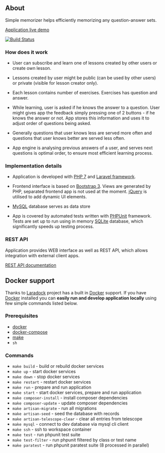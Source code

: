 ## About

Simple memorizer helps efficiently memorizing any question-answer sets.

[Application live demo](https://simple-memorizer.online)

[![Build Status](https://travis-ci.com/rtrzebinski/simple-memorizer-3.svg?branch=master)](https://travis-ci.com/rtrzebinski/simple-memorizer-3)

### How does it work

- User can subscribe and learn one of lessons created by other users or create own lesson.

- Lessons created by user might be public (can be used by other users) or private (visible for lesson creator only).

- Each lesson contains number of exercises. Exercises has question and answer.

- While learning, user is asked if he knows the answer to a question. User might gives app the feedback simply pressing one of 2 buttons - if he knows the answer or not. App stores this information and uses it to adjust order of questions being asked.

- Generally questions that user knows less are served more often and questions that user knows better are served less often.

- App engine is analysing previous answers of a user, and serves next questions is optimal order, to ensure most efficient learning process.

### Implementation details

- Application is developed with [PHP 7](http://php.net) and [Laravel framework](https://laravel.com).

- Frontend interface is based on [Bootstrap 3](http://getbootstrap.com). Views are generated by PHP, separated frontend app is not used at the moment. [jQuery](https://jquery.com) is utilised to add dynamic UI elements.

- [MySQL](https://mysql.com) database serves as data store

- App is covered by automated tests written with [PHPUnit](https://phpunit.de) framework. Tests are set up to run using in memory [SQLite](sqlite) database, which significantly speeds up testing process.

### REST API

Application provides WEB interface as well as REST API, which allows integration with external client apps.

[REST API documentation](https://github.com/rtrzebinski/simple-memorizer-3/wiki/REST-API)

## Docker support

Thanks to [Laradock](https://laradock.io) project has a built in [Docker](https://www.docker.com) support. If you have [Docker](https://www.docker.com) installed you can **easily run and develop application locally** using few simple commands listed below.

### Prerequisites

- [docker](https://www.docker.com/)
- [docker-compose](https://docs.docker.com/compose/)
- [make](https://www.gnu.org/software/make/)
- `sh`

### Commands

- `make build` - build or rebuild docker services
- `make up` - start docker services
- `make down` - stop docker services
- `make restart` - restart docker services
- `make run` - prepare and run application
- `make start` - start docker services, prepare and run application
- `make composer-install` - install composer dependencies
- `make composer-update` - update composer dependencies
- `make artisan-migrate` - run all migrations
- `make artisan-seed` - seed the database with records
- `make artisan-telescope-clear` - clear all entries from telescope
- `make mysql` - connect to dev database via mysql cli client
- `make ssh` - ssh to workspace container
- `make test` - run phpunit test suite
- `make test-filter` - run phpunit filtered by class or test name
- `make paratest` - run phpunit paratest suite (8 processed in parallel)
